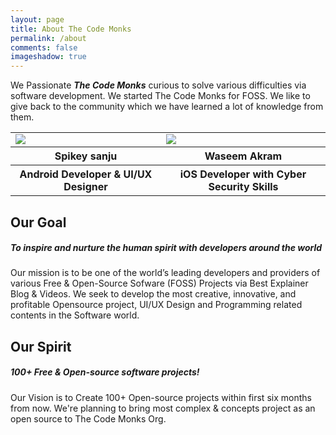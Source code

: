 ```yaml
---
layout: page
title: About The Code Monks 
permalink: /about
comments: false
imageshadow: true
---
```


We Passionate _**The Code Monks**_ curious to solve various difficulties via software development. We started The Code Monks for FOSS. We like to give back to the community which we have learned a lot of knowledge from them.


<table style="width:100%">
  
  <tr>
    <td><img src = "https://avatars0.githubusercontent.com/u/23400022?s=460&u=6d4ab222b99d07552d80a6c3fd36f47ec1e071c4&v=4"/></td> 
    <td><img src = "https://avatars3.githubusercontent.com/u/12982964?s=460&u=85e440ef14bfab99b297d414d57d73d5ff6a6ced&v=4"/></td>
  </tr>

<tr>
    <th>Spikey sanju </th>
    <th>Waseem Akram</th> 
  </tr>
  
 <tr>
    <th>Android Developer & UI/UX Designer </th>
    <th>iOS Developer with Cyber Security Skills</th> 
  </tr>
</table>

## Our Goal

##### To inspire and nurture the human spirit with developers around the world

Our mission is to be one of the world’s leading developers and providers of various Free & Open-Source Sofware (FOSS) Projects via Best Explainer Blog & Videos. We seek to develop the most creative, innovative, and profitable Opensource project, UI/UX Design and Programming related contents in the Software world.

## Our Spirit

##### 100+ Free & Open-source software projects!
Our Vision is to Create 100+ Open-source projects within first six months from now. We're planning to bring most complex & concepts project as an open source to The Code Monks Org. 


